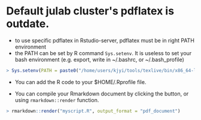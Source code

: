 # Default julab cluster's pdflatex is outdate.
- to use specific pdflatex in Rstudio-server, pdflatex must be in right PATH environment
- the PATH can be set by R command `Sys.setenv`. It is useless to set your bash environment 
  (e.g. export, write in ~/.bashrc, or ~/.bash_profile)
```R
> Sys.setenv(PATH = paste0("/home/users/kjyi/tools/texlive/bin/x86_64-linux:", Sys.getenv("PATH")))
```
- You can add the R code to your $HOME/.Rprofile file.

- You can compile your Rmarkdown document by clicking the button, or using `rmarkdown::render` function.

```R
> rmarkdown::render("myscript.R", output_format = "pdf_document")
```
